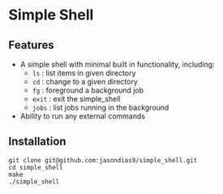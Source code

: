 Simple Shell
============

## Features

* A simple shell with minimal built in functionality, including:
    * `ls` : list items in given directory
    * `cd` : change to a given directory
    * `fg` : foreground a background job
    * `exit` : exit the simple_shell
    * `jobs` : list jobs running in the background
* Ability to run any external commands



## Installation

```shell
git clone git@github.com:jasondias9/simple_shell.git
cd simple_shell
make
./simple_shell
```

